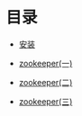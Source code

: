 # 目录

- [安装](./docs/zookeeper%E5%AE%89%E8%A3%85.md)

- [zookeeper(一)](./docs/zookeeper(%E4%B8%80).md)

- [zookeeper(二)](./docs/zookeeper(%E4%BA%8C).md)

- [zookeeper(三)](./docs/zookeeper(%E4%B8%89).md)

